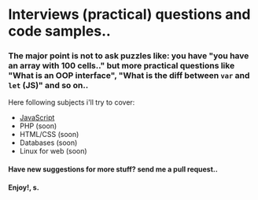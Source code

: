 # Interviews (practical) questions and code samples..
### The major point is not to ask puzzles like: you have "you have an array with 100 cells.." but more practical questions like "What is an OOP interface", "What is the diff between `var` and `let` (JS)" and so on.. 

Here following subjects i'll try to cover:

* [JavaScript](js/)
* PHP (soon)
* HTML/CSS (soon)
* Databases (soon)
* Linux for web (soon)

#### Have new suggestions for more stuff? send me a pull request..
#### Enjoy!, s.

